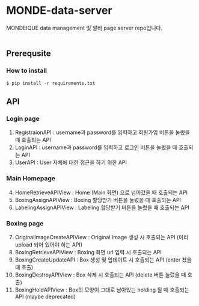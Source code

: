 # MONDE-data-server
MONDEIQUE data management 및 알바 page server repo입니다. 
<br></br>
## Prerequsite
### How to install 
```
$ pip install -r requirements.txt
```

## API
### Login page
1. RegistraionAPI : username과 password를 입력하고 회원가입 버튼을 눌렀을 때 호출되는 API
2. LoginAPI : username과 password를 입력하고 로그인 버튼을 눌렀을 때 호출되는 API
3. UserAPI : User 자체에 대한 접근을 하기 위한 API
### Main Homepage
4. HomeRetrieveAPIView : Home (Main 화면) 으로 넘어갔을 때 호출되는 API
5. BoxingAssignAPIView : Boxing 할당받기 버튼을 눌렀을 때 호출되는 API
6. LabelingAssignAPIView : Labeling 할당받기 버튼을 눌렀을 때 호출되는 API
### Boxing page
7. OriginalImageCreateAPIView : Original Image 생성 시 호출되는 API (미리 upload 되어 있어야 하는 API)
8. BoxingRetrieveAPIView : Boxing 화면 url 입력 시 호출되는 API
9. BoxingCreateUpdateAPI : Box 생성 및 업데이트 시 호출되는 API (enter 쳤을 때 호출)
10. BoxingDestroyAPIView : Box 삭제 시 호출되는 API (delete 버튼 눌렀을 때 호출)
11. BoxingHoldAPIView : Box의 모양이 그대로 남아있는 holding 될 때 호출되는 API (maybe deprecated)
